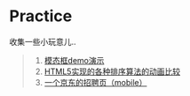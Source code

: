 Practice
========

收集一些小玩意儿..

> 1. <a href="https://rawgithub.com/zhangmengxue/Practice/master/%E6%A8%A1%E6%80%81%E6%A1%86.html">模态框demo演示</a>
> 2. <a href="http://www.webhek.com/misc/comparison-sort/">HTML5实现的各种排序算法的动画比较</a>
> 3. <a href="http://zhaopin.jd.com/h5/index.html?from=timeline&isappinstalled=0&ADUIN=673013891&ADSESSION=1411958103&ADTAG=CLIENT.QQ.5359_.0&ADPUBNO=26397">一个京东的招聘页（mobile）</a>
